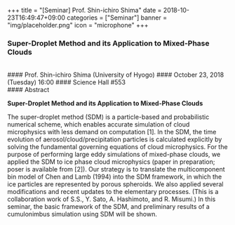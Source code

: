+++
title = "[Seminar] Prof. Shin-ichiro Shima"
date = 2018-10-23T16:49:47+09:00
categories = ["Seminar"]
banner = "img/placeholder.png"
icon = "microphone"
+++
###  Super-Droplet Method and its Application to Mixed-Phase Clouds

<br>
#### Prof. Shin-ichiro Shima (University of Hyogo)
#### October 23, 2018 (Tuesday) 16:00
#### Science Hall #553
<br>
#### Abstract

**Super-Droplet Method and its Application to Mixed-Phase Clouds**

The super-droplet method (SDM) is a particle-based and probabilistic numerical scheme, which enables accurate simulation of cloud microphysics with less demand on computation [1]. In the SDM, the time evolution of aerosol/cloud/precipitation particles is calculated explicitly by solving the fundamental governing equations of cloud microphysics.
For the purpose of performing large eddy simulations of mixed-phase clouds, we applied the SDM to ice phase cloud microphysics (paper in preparation; poser is available from [2]). Our strategy is to translate the multicomponent bin model of Chen and Lamb (1994) into the SDM framework, in which the ice particles are represented by porous spheroids. We also applied several modifications and recent updates to the elementary processes. (This is a collaboration work of S.S., Y. Sato, A. Hashimoto, and R. Misumi.)
In this seminar, the basic framework of the SDM, and preliminary results of a cumulonimbus simulation using SDM will be shown.

